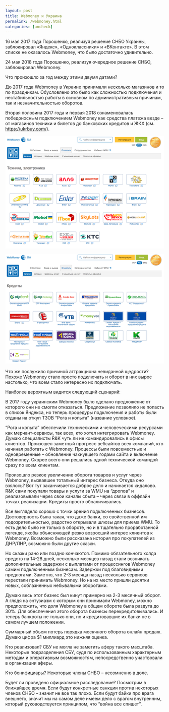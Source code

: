 ```yaml
---
layout: post
title: Webmoney и Украина
permalink: /webmoney.html
categories: [uncheck]
---
```


16 мая 2017 года Порошенко, реализуя решение СНБО Украины, заблокировал «Яндекс», «Одноклассники» и «ВКонтакте». В этом списке не оказалось Webmoney, что было достаточно удивительно.

24 мая 2018 года Порошенко, реализуя очередное решение СНБО, заблокировал Webmoney.

Что произошло за год между этими двумя датами?

До 2017 года Webmoney в Украине принимали несколько магазинов и то по праздникам. Обусловлено это было как сложностью подключения и нестабильностью работы в основном по административным причинам, так и незначительностью оборотов.

Вторая половина 2017 года и первая 2018 ознаменовалась победоносным подключением Webmoney как средства платежа везде – от магазинов техники и билетов до банковских кредитов и ЖКХ (см. https://ukrbuy.com/).

![Webmoney](/images/2018/05/wm_1.png)

![Webmoney](/images/2018/05/wm_2.png)

Что же послужило причиной аттракциона невиданной щедрости? Похоже Webmoney стало просто подключать и оборот в них вырос настолько, что всем стало интересно их подключать.

Наиболее вероятным видится следующий сценарий:

В 2017 году украинским Webmoney было сделано предложение от которого они не смогли отказаться. Предложение позволило не попасть в список Яндекса, но теперь процедуры подключения и работы были отданы на откуп ТЗОВ “Рога и копыта” (название условное).

“Рога и копыта” обеспечили техническими и человеческими ресурсами как мерчант-сервисы, так всех, кто хотел интегрировать Webmoney. Думаю специалисты R&K чуть ли не командировались в офисы клиентов. Произошел заметный прогресс вебсайтов всех компаний, кто начинал работать с Webmoney. Процессы были повсеместные и одновременные – обновление чахнувшего годами сайта и включение Webmoney. Скорее всего они решались одной технической командой сразу по всем клиентам.

Произошло резкое увеличение оборота товаров и услуг через Webmoney, вызвавшее  тотальный интерес бизнеса. Откуда оно взялось? Вот тут заканчивается доброе дело и начинается кидалово. R&K сами покупали товары и услуги за WMU на “дропов” и реализовывали через свои каналы сбыта – через связи в оффлайн точках реализации. Кредиты просто обналичивались. 

Все выглядело хорошо с точки зрения подключенных бизнесов. Достоверность была такая, что даже банки, со свойственной им подозрительностью, радостно открывали шлюзы для приема WMU. То есть дело было не только в обороте, но и в тщательно проработанной легенде, якобы объясняющей резко возросший интерес клиентов к Webmoney. Возможно были рассказана история про покупателей из ДНР/ЛНР, возможно были другие сказки.

Но сказки рано или поздно кончаются. Помимо обязательного холда средств на 14-28 дней, несколько месяцев назад стали возникать дополнительные задержки с выплатами от процессингов Webmoney самим подключенным бизнесам. Задержки под благовидными предлогами. Заметно, что 2-3 месяца назад несколько сервисов перестали принимать Webmoney.  Но на их место пришли десятки новых, соблазненных небывалыми оборотами.

Думаю весь этот бизнес был кинут примерно на 2-3 месячный оборот. А глядя на энтузиазм с которым они принимали Webmoney, можно предположить, что доля Webmoney в общем обороте была раздута до 30%.  Для обеспечения этого оборота бизнесы перекредитовывались. И теперь банкроты не только они, но и кредитовавшие их банки не в самом лучшем положении.

Суммарный объем потерь порядка месячного оборота онлайн продаж. Думаю цифра $1 миллиард это нижняя оценка.

Кто реализовал?
СБУ не могла не заметить аферу такого масштаба. Некоторые подразделения СБУ, судя по использованным характерным методам и оперативным возможностям, непосредственно участвовали в организации аферы.

Кто бенифициары?
Некоторые члены СНБО – несомненно в доле.

Будет ли проведено официальное расследование? Посмотрим в ближайшее время. Если будут конкретные санкции против некоторых членов СНБО – значит не все так плохо. Если будут байки про врага внешнего, значит мы на самом деле имеем дело с врагом внутренним, который руководствуется принципом, что “война все спишет”.
